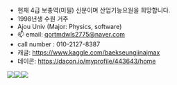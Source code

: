 -   현재 4급 보충역(미필) 신분이며 산업기능요원을 희망합니다.
-   1998년생 수원 거주
-   Ajou Univ (Major: Physics, software)
- 📫 email: qortmdwls2775@naver.com
-    call number : 010-2127-8387
-    캐글: https://www.kaggle.com/baekseungjinajmax
-    데이콘: https://dacon.io/myprofile/443643/home


<img src="https://img.shields.io/badge/AutoHotkey-5C3EE8?style=for-the-badge&logo=AutoHotkey&logoColor=black"><img src="https://img.shields.io/badge/VBA-FCC624?style=for-the-badge&logo=Microsoft Excel&logoColor=black"><img src="https://img.shields.io/badge/Python-3776AB?style=for-the-badge&logo=Python&logoColor=white">
<!---
ajoumax/ajoumax is a ✨ special ✨ repository because its `README.md` (this file) appears on your GitHub profile.
You can click the Preview link to take a look at your changes.
--->
